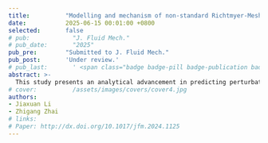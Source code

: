 ```yaml
---
title:          "Modelling and mechanism of non-standard Richtmyer-Meshkov instability"
date:           2025-06-15 00:01:00 +0800
selected:       false
# pub:            "J. Fluid Mech."
# pub_date:       "2025"
pub_pre:        "Submitted to J. Fluid Mech."
pub_post:       'Under review.'
# pub_last:       ' <span class="badge badge-pill badge-publication badge-success">Spotlight</span>'
abstract: >-
  This study presents an analytical advancement in predicting perturbation amplitude growth rates for non-standard Richtmyer-Meshkov instability (RMI) induced by rippled shock waves interacting with heavy-light interfaces. We extend the irrotational model to encompass non-standard RMI scenarios, establishing a generalized framework validated through numerical simulations. Distinct from previous models, our model is free of empirical coefficients, and demonstrates superior accuracy across diverse perturbation configurations and Mach numbers. The analyses reveal the fundamental disparity of non-standard RMI from classical RMI: the vorticity deposition mechanism in non-standard RMI arises not only from normal pressure gradients at the shock front but crucially from tangential pressure gradients behind the shock wave. The asymptotic circulations are also well predicted by our model. Moreover, the relationship of the amplitudes between sinusoidal shock and perturbed interface is derived based on the model to realize the freeze-out of interface amplitude. The initial fundamental mode's amplitude growth is frozen well, and the mixing width is greatly suppressed. 
# cover:          /assets/images/covers/cover4.jpg
authors:
- Jiaxuan Li
- Zhigang Zhai
# links:
# Paper: http://dx.doi.org/10.1017/jfm.2024.1125
---
```

